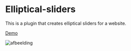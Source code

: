 # Elliptical-sliders
This is a plugin that creates elliptical sliders for a website.

[Demo](https://ralfvannieuwenhuyse.github.io/Elliptical-sliders/)

![afbeelding](https://github.com/user-attachments/assets/b78d6338-ba89-4c1c-9b8d-e849de13850a)
